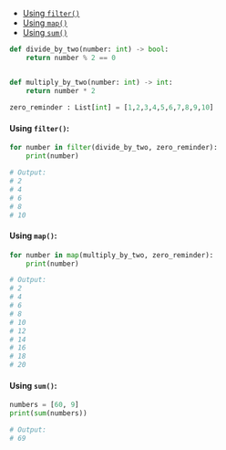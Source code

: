 - [Using `filter()`](#using-filter())
- [Using `map()`](#using-map())
- [Using `sum()`](#using-sum())
```python
def divide_by_two(number: int) -> bool:
    return number % 2 == 0


def multiply_by_two(number: int) -> int:
    return number * 2
    
zero_reminder : List[int] = [1,2,3,4,5,6,7,8,9,10]
```
#### <a name="using-`filter()`"></a>Using `filter()`:
```python
for number in filter(divide_by_two, zero_reminder):
    print(number)

# Output:
# 2
# 4 
# 6 
# 8 
# 10    
```
#### <a name="using-`map()`"></a>Using `map()`:
```python
for number in map(multiply_by_two, zero_reminder):
    print(number)

# Output:
# 2
# 4
# 6
# 8
# 10
# 12
# 14
# 16
# 18
# 20
```
#### <a name="using-`sum()`"></a>Using `sum()`:
```python
numbers = [60, 9]
print(sum(numbers))

# Output:
# 69
```
